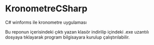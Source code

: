 # KronometreCSharp
C# winforms ile kronometre uygulaması

Bu reponun içerisindeki çıktı yazan klasör indirilip içindeki .exe uzantılı dosyaya tıklayarak program bilgisayara kurulup çalıştırılabilir.

